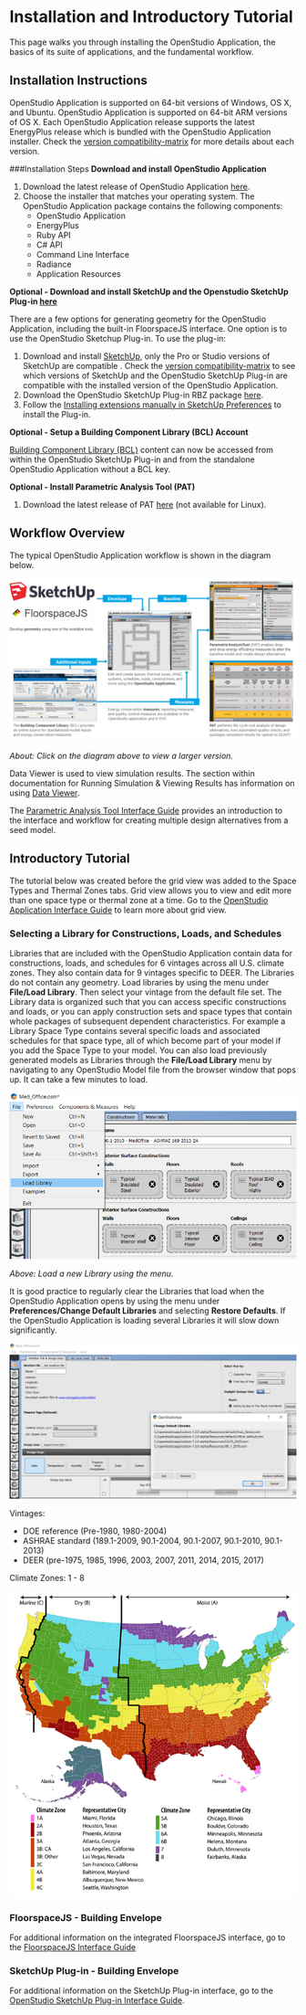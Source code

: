 <h1>Installation and Introductory Tutorial</h1>
This page walks you through installing the OpenStudio Application, the basics of its suite of applications, and the fundamental workflow.

## Installation Instructions
OpenStudio Application is supported on 64-bit versions of Windows, OS X, and Ubuntu. OpenStudio Application is supported on 64-bit ARM versions of OS X. Each OpenStudio Application release supports the latest EnergyPlus release which is bundled with the OpenStudio Application installer. Check the [version compatibility-matrix](https://github.com/openstudiocoalition/OpenStudioApplication/wiki/OpenStudio-Application-Version-Compatibility-Matrix) for more details about each version.

###Installation Steps
__Download and install OpenStudio Application__

1. Download the latest release of OpenStudio Application [here](https://github.com/openstudiocoalition/OpenStudioApplication/releases).
2. Choose the installer that matches your operating system. The OpenStudio Application package contains the following components:
    - OpenStudio Application
    - EnergyPlus
    - Ruby API
    - C# API
    - Command Line Interface
    - Radiance
    - Application Resources

__Optional - Download and install SketchUp and the Openstudio SketchUp Plug-in [here](https://github.com/openstudiocoalition/openstudio-sketchup-plugin/releases)__

There are a few options for generating geometry for the OpenStudio Application, including the built-in FloorspaceJS interface. One option is to use the OpenStudio Sketchup Plug-in. To use the plug-in:

1. Download and install [SketchUp](https://www.sketchup.com/), only the Pro or Studio versions of SketchUp are compatible . Check the [version compatibility-matrix](
https://github.com/openstudiocoalition/openstudio-sketchup-plugin/wiki/OpenStudio-SketchUp-Plug-in-Wiki#openstudio-sketchup-plug-in-version-compatibility-matrix) to see which versions of SketchUp and the OpenStudio SketchUp Plug-in are compatible with the installed version of the OpenStudio Application.
2. Download the OpenStudio SketchUp Plug-in RBZ package [here](https://github.com/NREL/openstudio-sketchup-plugin/releases).
3. Follow the [Installing extensions manually in SketchUp Preferences](https://help.sketchup.com/en/extension-warehouse/adding-extensions-sketchup) to install the Plug-in.

__Optional - Setup a Building Component Library (BCL) Account__

[Building Component Library (BCL)](https://bcl.nrel.gov/) content can now be accessed from within the OpenStudio SketchUp Plug-in and from the standalone OpenStudio Application without a BCL key.

__Optional - Install Parametric Analysis Tool (PAT)__

1. Download the latest release of PAT [here](https://github.com/NREL/OpenStudio-PAT/releases) (not available for Linux).

## Workflow Overview
The typical OpenStudio Application workflow is shown in the diagram below.

[![Workflow Diagram](img/workflow_diagram.png "Click to view")](img/workflow_diagram.png)

*About: Click on the diagram above to view a larger version.*

Data Viewer is used to view simulation results. The section within documentation for Running Simulation & Viewing Results has information on using [Data Viewer](../tutorials/running_your_simulation/#using-data-viewer).

The [Parametric Analysis Tool Interface Guide](http://nrel.github.io/OpenStudio-user-documentation/reference/parametric_analysis_tool_2/) provides an introduction to the interface and workflow for creating multiple design alternatives from a seed model.

## Introductory Tutorial
The tutorial below was created before the grid view was added to the Space Types and Thermal Zones tabs. Grid view allows you to view and edit more than one space type or thermal zone at a time. Go to the [OpenStudio Application Interface Guide](../reference/openstudio_application_interface.md) to learn more about grid view.

### Selecting a Library for Constructions, Loads, and Schedules

Libraries that are included with the OpenStudio Application contain data for constructions, loads, and schedules for 6 vintages across all U.S. climate zones. They also contain data for 9 vintages specific to DEER. The Libraries do not contain any geometry. Load libraries by using the menu under __File/Load Library__. Then select your vintage from the default file set. The Library data is organized such that you can access specific constructions and loads, or you can apply construction sets and space types that contain whole packages of subsequent dependent characteristics. For example a Library Space Type contains several specific loads and associated schedules for that space type, all of which become part of your model if you add the Space Type to your model. You can also load previously generated models as Libraries through the __File/Load Library__ menu by navigating to any OpenStudio Model file from the browser window that pops up. It can take a few minutes to load.

![New OpenStudio Model From Template Dialog](img/menu_libraries.png)

*Above: Load a new Library using the menu.*

It is good practice to regularly clear the Libraries that load when the OpenStudio Application opens by using the menu under __Preferences/Change Default Libraries__ and selecting __Restore Defaults__. If the OpenStudio Application is loading several Libraries it will slow down significantly.

![New OpenStudio Model From Template Dialog](img/default_libraries.png)

Vintages:

- DOE reference (Pre-1980, 1980-2004)
- ASHRAE standard (189.1-2009, 90.1-2004, 90.1-2007, 90.1-2010, 90.1-2013)
- DEER (pre-1975, 1985, 1996, 2003, 2007, 2011, 2014, 2015, 2017)

Climate Zones: 1 - 8

![Climate Zone Map](img/create_model/climate_zones.png)

### FloorspaceJS - Building Envelope

For additional information on the integrated FloorspaceJS interface, go to the [FloorspaceJS Interface Guide](../reference/geometry_editor.md)

### SketchUp Plug-in - Building Envelope
For additional information on the SketchUp Plug-in interface, go to the [OpenStudio SketchUp Plug-in Interface Guide](../reference/sketchup_plugin_interface.md).


<!--
## Introductory Tutorial
- Choosing a Template
- Modeling the Building Envelope
- Assigning Building Activity
- Assigning Thermal Zones
- Assign Thermostats
- Saving the OpenStudio Model from the SketchUp Plugin
- Moving from the Plugin to the OpenStudio Application
- Adding Weather and Design Day Files
- Adding a Mechanical System
- Running a Simulation
- Viewing Simulation Results
-->
